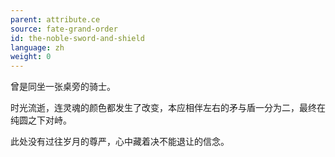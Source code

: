 ```yaml
---
parent: attribute.ce
source: fate-grand-order
id: the-noble-sword-and-shield
language: zh
weight: 0
---
```


曾是同坐一张桌旁的骑士。

时光流逝，连灵魂的颜色都发生了改变，本应相伴左右的矛与盾一分为二，最终在纯圆之下对峙。

此处没有过往岁月的尊严，心中藏着决不能退让的信念。
